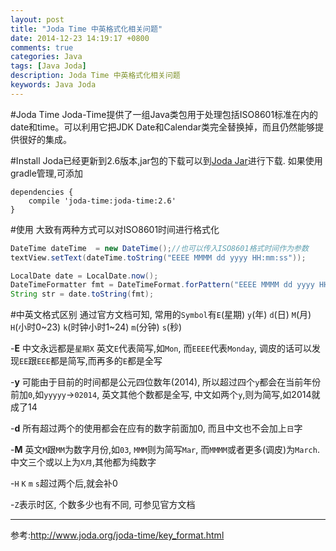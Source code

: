 ```yaml
---
layout: post
title: "Joda Time 中英格式化相关问题"
date: 2014-12-23 14:19:17 +0800
comments: true
categories: Java
tags: [Java Joda]
description: Joda Time 中英格式化相关问题
keywords: Java Joda
---
```

#Joda Time
Joda-Time提供了一组Java类包用于处理包括ISO8601标准在内的date和time。可以利用它把JDK Date和Calendar类完全替换掉，而且仍然能够提供很好的集成。  

#Install
Joda已经更新到2.6版本,jar包的下载可以到[Joda Jar](https://github.com/JodaOrg/joda-time/releases/tag/v2.6)进行下载.
如果使用gradle管理,可添加  
```
dependencies {
    compile 'joda-time:joda-time:2.6'
}
```

#使用
大致有两种方式可以对ISO8601时间进行格式化
```Java
DateTime dateTime  = new DateTime();//也可以传入ISO8601格式时间作为参数
textView.setText(dateTime.toString("EEEE MMMM dd yyyy HH:mm:ss"));
```
```Java
LocalDate date = LocalDate.now();
DateTimeFormatter fmt = DateTimeFormat.forPattern("EEEE MMMM dd yyyy HH:mm:ss");
String str = date.toString(fmt);
```

#中英文格式区别
通过官方文档可知, 常用的`Symbol`有`E`(星期) `y`(年) `d`(日) `M`(月) `H`(小时0~23) `k`(时钟小时1~24) `m`(分钟) `s`(秒)

-**E** 中文永远都是`星期X` 英文`E`代表简写,如`Mon`, 而`EEEE`代表`Monday`, 调皮的话可以发现`EE`跟`EEE`都是简写,而再多的`E`都是全写

-**y** 可能由于目前的时间都是公元四位数年(2014), 所以超过四个`y`都会在当前年份前加`0`,如`yyyyy`->`02014`, 英文其他个数都是全写, 中文如两个`y`,则为简写,如2014就成了14

-**d** 所有超过两个的使用都会在应有的数字前面加0, 而且中文也不会加上`日`字

-**M** 英文`M`跟`MM`为数字月份,如`03`, `MMM`则为简写`Mar`, 而`MMMM`或者更多(调皮)为`March`. 中文三个或以上为`X月`,其他都为纯数字

-`H` `K` `m` `s`超过两个后,就会补0

-`Z`表示时区, 个数多少也有不同, 可参见官方文档


------------------
参考:http://www.joda.org/joda-time/key_format.html



